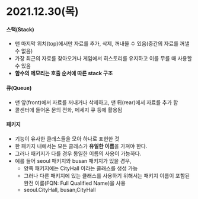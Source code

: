 # 2021.12.30(목)

#### 스택(Stack)
+ 맨 마지막 위치(top)에서만 자료를 추가, 삭제, 꺼내올 수 있음(중간의 자료를 꺼낼 수 없음)
+ 가장 최근의 자료를 찾아오거나 게임에서 히스토리를 유지하고 이를 무를 때 사용할 수 있음
+ **함수의 메모리는 호출 순서에 따른 stack 구조**

#### 큐(Queue)
+ 맨 앞(front)에서 자료를 꺼내거나 삭제하고, 맨 뒤(rear)에서 자료를 추가 함
+ 콜센터에 들어온 문의 전화, 메세지 큐 등에 활용됨

#### 패키지
+ 기능이 유사한 클래스들을 모아 하나로 표현한 것
+ 한 패키지 내에서는 모든 클래스가 **유일한 이름**을 가져야 한다.
+ 그러나 패키지가 다를 경우 동일한 이름의 사용이 가능하다.
+ 예를 들어 seoul 패키지와 busan 패키지가 있을 경우,
    - 양쪽 패키지에는 CityHall 이라는 클래스를 생성 가능
    - 그러나 다른 패키지에 있는 클래스를 사용하기 위해서는 패키지 이름이 포함된 완전 이름(FQN: Full Qualified Name)을 사용
    - seoul.CityHall, busan,CityHall